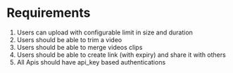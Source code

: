 # Requirements 

1. Users can upload with configurable limit in size and duration
2. Users should be able to trim a video
3. Users should be able to merge videos clips
4. Users should be able to create  link (with expiry) and share it with others
5. All Apis should have api_key based authentications